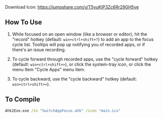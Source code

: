 Download Icon: https://jumpshare.com/v/T5yuKIP3Zc6Rr29GH5ye

## How To Use

1. While focused on an open window (like a browser or editor), hit the "record" hotkey (default: `win+ctrl+shift+?`) to add an app to the focus cycle list. Tooltips will pop up notifying you of recorded apps, or if there's an issue recording.

2. To cycle forward through recorded apps, use the "cycle forward" hotkey (default: `win+ctrl+shift+>`), or click the system-tray icon, or click the menu Item "Cycle Apps" menu item.

3. To cycle backward, use the "cycle backward" hotkey (default: `win+ctrl+shift+<`).

## To Compile

```cmd
Ahk2Exe.exe /in "SwitchAppFocus.ahk" /icon "main.ico"
```